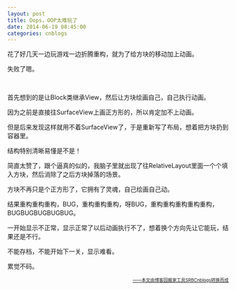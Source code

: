 ```yaml
---
layout: post
title: Oops，OOP太难玩了
date: 2014-06-19 08:45:00
categories: cnblogs
---
```


<p>花了好几天一边玩游戏一边折腾重构，就为了给方块的移动加上动画。</p>
<p>失败了嗯。</p>
<p>&nbsp;</p>
<p>首先想到的是让Block类继承View，然后让方块绘画自己，自己执行动画。</p>
<p>因为之前是直接往SurfaceView上画正方形的，所以肯定加不上动画。</p>
<p>但是后来发现这样就用不着SurfaceView了，于是重新写了布局，想着把方块扔到容器里。</p>
<p>结构特别清晰易懂是不是！</p>
<p>简直太赞了，跟个逼真的似的，我脑子里就出现了往RelativeLayout里面一个个填入方块，然后消除了之后方块掉落的场景。</p>
<p>方块不再只是个正方形了，它拥有了灵魂，自己绘画自己动。</p>
<p>结果重构重构重构，BUG，重构重构重构，呀BUG，重构重构重构重构重构，BUGBUGBUGBUGBUG。</p>
<p>一开始显示不正常，显示正常了以后动画执行不了，想着换个方向先让它能玩，结果还是不行。</p>
<p>不能存档，不能开始下一关，显示难看。</p>
<p>累觉不码。</p>

<div align=right><a href="https://github.com/mlxy/SRBCnblogs"><font size=1>——本文由博客园搬家工具SRBCnblogs转换而成</font></a></div>